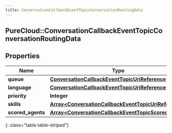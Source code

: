 ```yaml
---
title: ConversationCallbackEventTopicConversationRoutingData
---
```

## PureCloud::ConversationCallbackEventTopicConversationRoutingData

## Properties

|Name | Type | Description | Notes|
|------------ | ------------- | ------------- | -------------|
| **queue** | [**ConversationCallbackEventTopicUriReference**](ConversationCallbackEventTopicUriReference.html) |  | [optional] |
| **language** | [**ConversationCallbackEventTopicUriReference**](ConversationCallbackEventTopicUriReference.html) |  | [optional] |
| **priority** | **Integer** |  | [optional] |
| **skills** | [**Array&lt;ConversationCallbackEventTopicUriReference&gt;**](ConversationCallbackEventTopicUriReference.html) |  | [optional] |
| **scored_agents** | [**Array&lt;ConversationCallbackEventTopicScoredAgent&gt;**](ConversationCallbackEventTopicScoredAgent.html) |  | [optional] |
{: class="table table-striped"}


